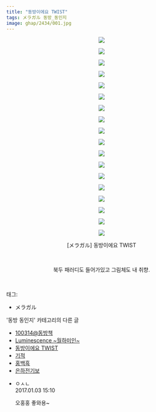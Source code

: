 ```yaml
---
title: "동방이에요 TWIST"
tags: メラガル 동방_동인지
image: ghap/2434/001.jpg
---
```

<div class="article">
<p style="text-align: center; clear: none; float: none;"><img src="{{ site.nasurl }}/ghap/2434/001.jpg"/></p>
<p style="text-align: center; clear: none; float: none;"><img src="{{ site.nasurl }}/ghap/2434/002.jpg"/></p>
<p style="text-align: center; clear: none; float: none;"><img src="{{ site.nasurl }}/ghap/2434/003.jpg"/></p>
<p style="text-align: center; clear: none; float: none;"><img src="{{ site.nasurl }}/ghap/2434/004.jpg"/></p>
<p style="text-align: center; clear: none; float: none;"><img src="{{ site.nasurl }}/ghap/2434/005.jpg"/></p>
<p style="text-align: center; clear: none; float: none;"><img src="{{ site.nasurl }}/ghap/2434/006.jpg"/></p>
<p style="text-align: center; clear: none; float: none;"><img src="{{ site.nasurl }}/ghap/2434/007.jpg"/></p>
<p style="text-align: center; clear: none; float: none;"><img src="{{ site.nasurl }}/ghap/2434/008.jpg"/></p>
<p style="text-align: center; clear: none; float: none;"><img src="{{ site.nasurl }}/ghap/2434/009.jpg"/></p>
<p style="text-align: center; clear: none; float: none;"><img src="{{ site.nasurl }}/ghap/2434/010.jpg"/></p>
<p style="text-align: center; clear: none; float: none;"><img src="{{ site.nasurl }}/ghap/2434/011.jpg"/></p>
<p style="text-align: center; clear: none; float: none;"><img src="{{ site.nasurl }}/ghap/2434/012.jpg"/></p>
<p style="text-align: center; clear: none; float: none;"><img src="{{ site.nasurl }}/ghap/2434/013.jpg"/></p>
<p style="text-align: center; clear: none; float: none;"><img src="{{ site.nasurl }}/ghap/2434/014.jpg"/></p>
<p style="text-align: center; clear: none; float: none;"><img src="{{ site.nasurl }}/ghap/2434/015.jpg"/></p>
<p style="text-align: center; clear: none; float: none;"><img src="{{ site.nasurl }}/ghap/2434/016.jpg"/></p>
<p style="text-align: center; clear: none; float: none;"><img src="{{ site.nasurl }}/ghap/2434/017.jpg"/></p>
<p style="text-align: center; clear: none; float: none;"><img src="{{ site.nasurl }}/ghap/2434/018.jpg"/></p>
<p style="text-align: center; clear: none; float: none;">[メラガル] 동방이에요 TWIST</p>
<p style="text-align: center; clear: none; float: none;"><br/></p>
<p style="text-align: center; clear: none; float: none;">북두 패러디도 들어가있고 그림체도 내 취향.</p>
<p><br/></p>
</div><div class="tagTrail">
<p>태그: </p>
<ul>
<li>メラガル</li>
</ul>
</div><div class="another">
<p>'동방 동인지' 카테고리의 다른 글</p>
<ul>
<li><a href="/2016-10-04-ghap_2436">100314@동방책</a></li>
<li><a href="/2016-10-04-ghap_2435">Luminescence ~월하미인~</a></li>
<li><a href="/2016-10-04-ghap_2434">동방이에요 TWIST</a></li>
<li><a href="/2016-10-04-ghap_2433">기적</a></li>
<li><a href="/2016-10-04-ghap_2432">홍백흑</a></li>
<li><a href="/2016-10-04-ghap_2431">은하전기보</a></li>
</ul>
</div><div class="cb_module cb_fluid">
<div class="cb_wrt cb_profile">
<div class="comment">
<ul>
<li class="cb_thumb_off" id="comment14882348">
<div class="cb_comment_area">
<div class="cb_info_area">
<div class="cb_section">
<span class="cb_nick_name">ㅇㅅㄴ</span>
</div>
<div class="cb_section">
<span class="cb_date">2017.01.03 15:10 </span>
</div>
</div>
<div class="cb_dsc_comment">
<p class="cb_dsc">
											오홍홍 좋와용~
										</p>
</div>
</div></li>
</ul>
</div>
</div><!-- commentList close -->
</div>